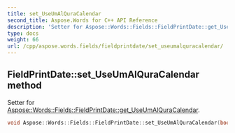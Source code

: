 ```yaml
---
title: set_UseUmAlQuraCalendar
second_title: Aspose.Words for C++ API Reference
description: 'Setter for Aspose::Words::Fields::FieldPrintDate::get_UseUmAlQuraCalendar.'
type: docs
weight: 66
url: /cpp/aspose.words.fields/fieldprintdate/set_useumalquracalendar/
---
```

## FieldPrintDate::set_UseUmAlQuraCalendar method


Setter for [Aspose::Words::Fields::FieldPrintDate::get_UseUmAlQuraCalendar](../get_useumalquracalendar/).

```cpp
void Aspose::Words::Fields::FieldPrintDate::set_UseUmAlQuraCalendar(bool value)
```

